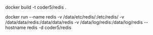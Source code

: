 docker build -t coder5/redis .

docker run --name redis -v /data/etc/redis/:/etc/redis/ -v /data/data/redis:/data/data/redis -v /data/log/redis:/data/log/redis  --hostname redis -d coder5/redis
